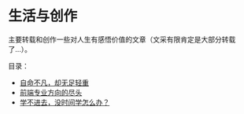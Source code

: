 # 生活与创作 <Badge text="beta" type="warn"/> <Badge text="0.10.1+"/>

主要转载和创作一些对人生有感悟价值的文章（文采有限肯定是大部分转载了...）。

目录：

- [自命不凡，却无足轻重](./01.md)
- [前端专业方向的尽头](./02.md)
- [学不进去，没时间学怎么办？](./03.md)